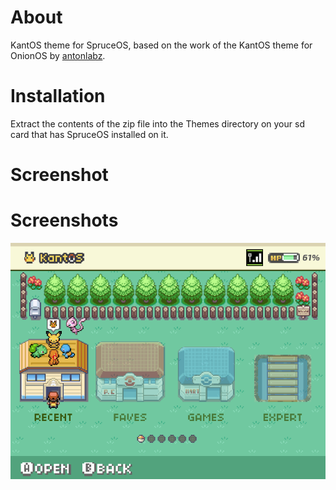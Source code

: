 # About

KantOS theme for SpruceOS, based on the work of the KantOS theme for OnionOS by [antonlabz](https://github.com/antonlabz/KantOS).

# Installation

Extract the contents of the zip file into the Themes directory on your sd card that has SpruceOS installed on it.

# Screenshot

# Screenshots

![preview](preview.gif)